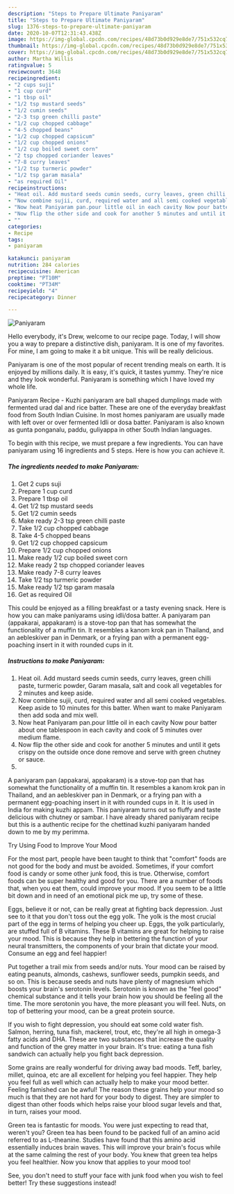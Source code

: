 ```yaml
---
description: "Steps to Prepare Ultimate Paniyaram"
title: "Steps to Prepare Ultimate Paniyaram"
slug: 1376-steps-to-prepare-ultimate-paniyaram
date: 2020-10-07T12:31:43.438Z
image: https://img-global.cpcdn.com/recipes/48d73b0d929e8de7/751x532cq70/paniyaram-recipe-main-photo.jpg
thumbnail: https://img-global.cpcdn.com/recipes/48d73b0d929e8de7/751x532cq70/paniyaram-recipe-main-photo.jpg
cover: https://img-global.cpcdn.com/recipes/48d73b0d929e8de7/751x532cq70/paniyaram-recipe-main-photo.jpg
author: Martha Willis
ratingvalue: 5
reviewcount: 3648
recipeingredient:
- "2 cups suji"
- "1 cup curd"
- "1 tbsp oil"
- "1/2 tsp mustard seeds"
- "1/2 cumin seeds"
- "2-3 tsp green chilli paste"
- "1/2 cup chopped cabbage"
- "4-5 chopped beans"
- "1/2 cup chopped capsicum"
- "1/2 cup chopped onions"
- "1/2 cup boiled sweet corn"
- "2 tsp chopped coriander leaves"
- "7-8 curry leaves"
- "1/2 tsp turmeric powder"
- "1/2 tsp garam masala"
- "as required Oil"
recipeinstructions:
- "Heat oil. Add mustard seeds cumin seeds, curry leaves, green chilli paste, turmeric powder, Garam masala, salt and cook all vegetables for 2 minutes and keep aside."
- "Now combine sujii, curd, required water and all semi cooked vegetables. Keep aside to 10 minutes for this batter. When want to make Paniyaram then add soda and mix well."
- "Now heat Paniyaram pan.pour little oil in each cavity Now pour batter about one tablespoon in each cavity and cook of 5 minutes over medium flame."
- "Now flip the other side and cook for another 5 minutes and until it gets crispy on the outside once done remove and serve with green chutney or sauce."
- ""
categories:
- Recipe
tags:
- paniyaram

katakunci: paniyaram 
nutrition: 284 calories
recipecuisine: American
preptime: "PT10M"
cooktime: "PT34M"
recipeyield: "4"
recipecategory: Dinner

---
```



![Paniyaram](https://img-global.cpcdn.com/recipes/48d73b0d929e8de7/751x532cq70/paniyaram-recipe-main-photo.jpg)

Hello everybody, it's Drew, welcome to our recipe page. Today, I will show you a way to prepare a distinctive dish, paniyaram. It is one of my favorites. For mine, I am going to make it a bit unique. This will be really delicious.

Paniyaram is one of the most popular of recent trending meals on earth. It is enjoyed by millions daily. It is easy, it's quick, it tastes yummy. They're nice and they look wonderful. Paniyaram is something which I have loved my whole life.

Paniyaram Recipe - Kuzhi paniyaram are ball shaped dumplings made with fermented urad dal and rice batter. These are one of the everyday breakfast food from South Indian Cuisine. In most homes paniyaram are usually made with left over or over fermented Idli or dosa batter. Paniyaram is also known as gunta ponganalu, paddu, guliyappa in other South Indian languages.


To begin with this recipe, we must prepare a few ingredients. You can have paniyaram using 16 ingredients and 5 steps. Here is how you can achieve it.

<!--inarticleads1-->

##### The ingredients needed to make Paniyaram:

1. Get 2 cups suji
1. Prepare 1 cup curd
1. Prepare 1 tbsp oil
1. Get 1/2 tsp mustard seeds
1. Get 1/2 cumin seeds
1. Make ready 2-3 tsp green chilli paste
1. Take 1/2 cup chopped cabbage
1. Take 4-5 chopped beans
1. Get 1/2 cup chopped capsicum
1. Prepare 1/2 cup chopped onions
1. Make ready 1/2 cup boiled sweet corn
1. Make ready 2 tsp chopped coriander leaves
1. Make ready 7-8 curry leaves
1. Take 1/2 tsp turmeric powder
1. Make ready 1/2 tsp garam masala
1. Get as required Oil


This could be enjoyed as a filling breakfast or a tasty evening snack. Here is how you can make paniyarams using idli/dosa batter. A paniyaram pan (appakarai, appakaram) is a stove-top pan that has somewhat the functionality of a muffin tin. It resembles a kanom krok pan in Thailand, and an aebleskiver pan in Denmark, or a frying pan with a permanent egg-poaching insert in it with rounded cups in it. 

<!--inarticleads2-->

##### Instructions to make Paniyaram:

1. Heat oil. Add mustard seeds cumin seeds, curry leaves, green chilli paste, turmeric powder, Garam masala, salt and cook all vegetables for 2 minutes and keep aside.
1. Now combine sujii, curd, required water and all semi cooked vegetables. Keep aside to 10 minutes for this batter. When want to make Paniyaram then add soda and mix well.
1. Now heat Paniyaram pan.pour little oil in each cavity Now pour batter about one tablespoon in each cavity and cook of 5 minutes over medium flame.
1. Now flip the other side and cook for another 5 minutes and until it gets crispy on the outside once done remove and serve with green chutney or sauce.
1. 


A paniyaram pan (appakarai, appakaram) is a stove-top pan that has somewhat the functionality of a muffin tin. It resembles a kanom krok pan in Thailand, and an aebleskiver pan in Denmark, or a frying pan with a permanent egg-poaching insert in it with rounded cups in it. It is used in India for making kuzhi appam. This paniyaram turns out so fluffy and taste delicious with chutney or sambar. I have already shared paniyaram recipe but this is a authentic recipe for the chettinad kuzhi paniyaram handed down to me by my perimma. 

Try Using Food to Improve Your Mood


For the most part, people have been taught to think that "comfort" foods are not good for the body and must be avoided. Sometimes, if your comfort food is candy or some other junk food, this is true. Otherwise, comfort foods can be super healthy and good for you. There are a number of foods that, when you eat them, could improve your mood. If you seem to be a little bit down and in need of an emotional pick me up, try some of these.

Eggs, believe it or not, can be really great at fighting back depression. Just see to it that you don't toss out the egg yolk. The yolk is the most crucial part of the egg in terms of helping you cheer up. Eggs, the yolk particularly, are stuffed full of B vitamins. These B vitamins are great for helping to raise your mood. This is because they help in bettering the function of your neural transmitters, the components of your brain that dictate your mood. Consume an egg and feel happier!

Put together a trail mix from seeds and/or nuts. Your mood can be raised by eating peanuts, almonds, cashews, sunflower seeds, pumpkin seeds, and so on. This is because seeds and nuts have plenty of magnesium which boosts your brain's serotonin levels. Serotonin is known as the "feel good" chemical substance and it tells your brain how you should be feeling all the time. The more serotonin you have, the more pleasant you will feel. Nuts, on top of bettering your mood, can be a great protein source.

If you wish to fight depression, you should eat some cold water fish. Salmon, herring, tuna fish, mackerel, trout, etc, they're all high in omega-3 fatty acids and DHA. These are two substances that increase the quality and function of the grey matter in your brain. It's true: eating a tuna fish sandwich can actually help you fight back depression. 

Some grains are really wonderful for driving away bad moods. Teff, barley, millet, quinoa, etc are all excellent for helping you feel happier. They help you feel full as well which can actually help to make your mood better. Feeling famished can be awful! The reason these grains help your mood so much is that they are not hard for your body to digest. They are simpler to digest than other foods which helps raise your blood sugar levels and that, in turn, raises your mood.

Green tea is fantastic for moods. You were just expecting to read that, weren't you? Green tea has been found to be packed full of an amino acid referred to as L-theanine. Studies have found that this amino acid essentially induces brain waves. This will improve your brain's focus while at the same calming the rest of your body. You knew that green tea helps you feel healthier. Now you know that applies to your mood too!

See, you don't need to stuff your face with junk food when you wish to feel better! Try  these suggestions  instead!

